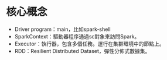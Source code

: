 # 核心概念

- Driver program：main，比如spark-shell
- SparkContext：驅動器程序通過sc對象來訪問Spark。
- Executor：執行器，包含多個任務。運行在集群環境中的節點上。
- RDD：Resilient Distributed Dataset，彈性分佈式數據集。
